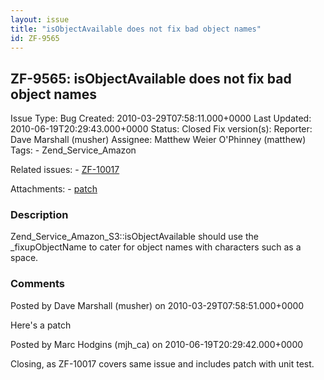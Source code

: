 ```yaml
---
layout: issue
title: "isObjectAvailable does not fix bad object names"
id: ZF-9565
---
```


ZF-9565: isObjectAvailable does not fix bad object names
--------------------------------------------------------

 Issue Type: Bug Created: 2010-03-29T07:58:11.000+0000 Last Updated: 2010-06-19T20:29:43.000+0000 Status: Closed Fix version(s): 
 Reporter:  Dave Marshall (musher)  Assignee:  Matthew Weier O'Phinney (matthew)  Tags: - Zend\_Service\_Amazon
 
 Related issues: - [ZF-10017](/issues/browse/ZF-10017)
 
 Attachments: - [patch](/issues/secure/attachment/12960/patch)
 
### Description

Zend\_Service\_Amazon\_S3::isObjectAvailable should use the \_fixupObjectName to cater for object names with characters such as a space.

 

 

### Comments

Posted by Dave Marshall (musher) on 2010-03-29T07:58:51.000+0000

Here's a patch

 

 

Posted by Marc Hodgins (mjh\_ca) on 2010-06-19T20:29:42.000+0000

Closing, as ZF-10017 covers same issue and includes patch with unit test.

 

 